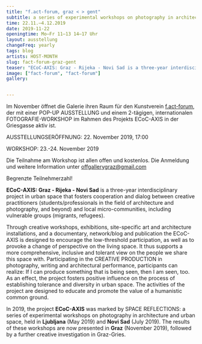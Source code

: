 ```yaml
---
title: "f.act-forum, graz < > gent"
subtitle: a series of experimental workshops on photography in architecture and urban space
time: 22.11.–4.12.2019
date: 2019-11-22
openingtime: Mo–Fr 11–13 14–17 Uhr
layout: ausstellung
changeFreq: yearly
tags: blog
artists: HOST-MONTH
slug: fact-forum-graz-gent
teaser: "ECoC-AXIS: Graz - Rijeka - Novi Sad is a three-year interdisciplinary project in urban space that fosters cooperation and dialog between creative practitioners (students/professionals in the field of architecture and photography, and beyond) and local micro-communities, including vulnerable groups (migrants, refugees)."
image: ["fact-forum", "fact-forum"]
gallery:


---
```


Im November öffnet die Galerie ihren Raum für den Kunstverein [f.act-forum](http://fact-forum.net/ "Fact-Forum.net"), der mit einer POP-UP AUSSTELLUNG und einem 2-tägigen, internationalen FOTOGRAFIE-WORKSHOP im Rahmen des Projekts ECoC-AXIS in der Griesgasse aktiv ist.

AUSSTELLUNGSERÖFFNUNG: 22. November 2019, 17:00

WORKSHOP: 23.-24. November 2019

Die Teilnahme am Workshop ist allen offen und kostenlos. Die Anmeldung und weitere Information unter [offgallerygraz@gmail.com](mailto:offgallerygraz@gmail.com)

Begrenzte Teilnehmerzahl!

**ECoC-AXIS: Graz - Rijeka - Novi Sad** is a three-year interdisciplinary project in urban space that fosters cooperation and dialog between creative practitioners (students/professionals in the field of architecture and photography, and beyond) and local micro-communities, including vulnerable groups (migrants, refugees).


Through creative workshops, exhibitions, site-specific art and architecture installations, and a documentary, network/blog and publication the ECoC-AXIS is designed to encourage the low-threshold participation, as well as to provoke a change of perspective on the living space. It thus supports a more comprehensive, inclusive and tolerant view on the people we share this space with.
Participating in the CREATIVE PRODUCTION in photography, writing and architectural performance, participants can realize: If I can produce something that is being seen, then I am seen, too.
As an effect, the project fosters positive influence on the process of establishing tolerance and diversity in urban space. The activities of the project are designed to educate and promote the value of a humanistic common ground.


In 2019, the project **ECoC-AXIS** was marked by SPACE REFLECTIONS: a series of experimental workshops on photography in architecture and urban space, held in **Ljubljana** (May 2019) and **Novi Sad** (July 2019). The results of these workshops are now presented in **Graz** (November 2019), followed by a further creative investigation in Graz-Gries.
